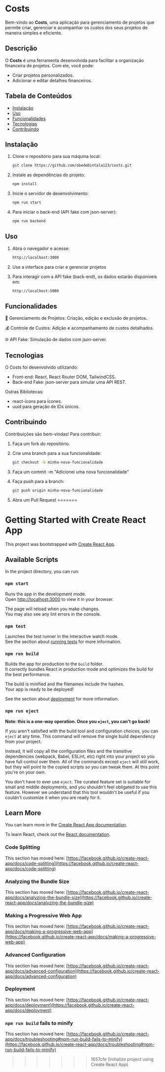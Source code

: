 # Costs

Bem-vindo ao **Costs**, uma aplicação para gerenciamento de projetos que permite criar, gerenciar e acompanhar os custos dos seus projetos de maneira simples e eficiente.

## Descrição

O **Costs** é uma ferramenta desenvolvida para facilitar a organização financeira de projetos. Com ele, você pode:

- Criar projetos personalizados.
- Adicionar e editar detalhes financeiros.

## Tabela de Conteúdos

- [Instalação](#instalação)
- [Uso](#uso)
- [Funcionalidades](#funcionalidades)
- [Tecnologias](#tecnologias)
- [Contribuindo](#contribuindo)

## Instalação

1. Clone o repositório para sua máquina local:

   ```bash
   git clone https://github.com/obedeDintala123/costs.git

2. Instale as dependências do projeto:
   
   ```bash
   npm install
   
3. Inicie o servidor de desenvolvimento:

   ```bash
   npm run start

4. Para iniciar o back-end (API fake com json-server):

   ```bash
   npm run backend


## Uso

1. Abra o navegador e acesse:

   ```bash
   http://localhost:3000

2. Use a interface para criar e gerenciar projetos
3. Para interagir com a API fake (back-end), os dados estarão disponíveis em:
   
   ```bash
   http://localhost:5000

## Funcionalidades

📂 Gerenciamento de Projetos: Criação, edição e exclusão de projetos.

💰 Controle de Custos: Adição e acompanhamento de custos detalhados.

🌐 API Fake: Simulação de dados com json-server.

## Tecnologias

O Costs foi desenvolvido utilizando:

- Front-end: React, React Router DOM, TailwindCSS.
- Back-end Fake: json-server para simular uma API REST.
  
Outras Bibliotecas:
- react-icons para ícones.
- uuid para geração de IDs únicos.

## Contribuindo

Contribuições são bem-vindas! Para contribuir:

1. Faça um fork do repositório.
2. Crie uma branch para a sua funcionalidade:

   ```bash
   git checkout -b minha-nova-funcionalidade

3. Faça um commit -m "Adicionei uma nova funcionalidade"
4. Faça push para a branch:

   ```bash
   git push origin minha-nova-funcionalidade

5. Abra um Pull Request
=======
# Getting Started with Create React App

This project was bootstrapped with [Create React App](https://github.com/facebook/create-react-app).

## Available Scripts

In the project directory, you can run:

### `npm start`

Runs the app in the development mode.\
Open [http://localhost:3000](http://localhost:3000) to view it in your browser.

The page will reload when you make changes.\
You may also see any lint errors in the console.

### `npm test`

Launches the test runner in the interactive watch mode.\
See the section about [running tests](https://facebook.github.io/create-react-app/docs/running-tests) for more information.

### `npm run build`

Builds the app for production to the `build` folder.\
It correctly bundles React in production mode and optimizes the build for the best performance.

The build is minified and the filenames include the hashes.\
Your app is ready to be deployed!

See the section about [deployment](https://facebook.github.io/create-react-app/docs/deployment) for more information.

### `npm run eject`

**Note: this is a one-way operation. Once you `eject`, you can't go back!**

If you aren't satisfied with the build tool and configuration choices, you can `eject` at any time. This command will remove the single build dependency from your project.

Instead, it will copy all the configuration files and the transitive dependencies (webpack, Babel, ESLint, etc) right into your project so you have full control over them. All of the commands except `eject` will still work, but they will point to the copied scripts so you can tweak them. At this point you're on your own.

You don't have to ever use `eject`. The curated feature set is suitable for small and middle deployments, and you shouldn't feel obligated to use this feature. However we understand that this tool wouldn't be useful if you couldn't customize it when you are ready for it.

## Learn More

You can learn more in the [Create React App documentation](https://facebook.github.io/create-react-app/docs/getting-started).

To learn React, check out the [React documentation](https://reactjs.org/).

### Code Splitting

This section has moved here: [https://facebook.github.io/create-react-app/docs/code-splitting](https://facebook.github.io/create-react-app/docs/code-splitting)

### Analyzing the Bundle Size

This section has moved here: [https://facebook.github.io/create-react-app/docs/analyzing-the-bundle-size](https://facebook.github.io/create-react-app/docs/analyzing-the-bundle-size)

### Making a Progressive Web App

This section has moved here: [https://facebook.github.io/create-react-app/docs/making-a-progressive-web-app](https://facebook.github.io/create-react-app/docs/making-a-progressive-web-app)

### Advanced Configuration

This section has moved here: [https://facebook.github.io/create-react-app/docs/advanced-configuration](https://facebook.github.io/create-react-app/docs/advanced-configuration)

### Deployment

This section has moved here: [https://facebook.github.io/create-react-app/docs/deployment](https://facebook.github.io/create-react-app/docs/deployment)

### `npm run build` fails to minify

This section has moved here: [https://facebook.github.io/create-react-app/docs/troubleshooting#npm-run-build-fails-to-minify](https://facebook.github.io/create-react-app/docs/troubleshooting#npm-run-build-fails-to-minify)
>>>>>>> 1657cfe (Initialize project using Create React App)
